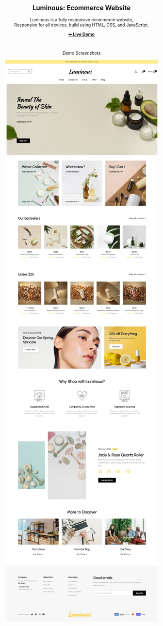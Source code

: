 <div align="center">

  <h2 align="center">Luminous: Ecommerce Website</h2>

  Luminous is a fully responsive ecommerce website, <br/> Responsive for all devices, build using HTML, CSS, and JavaScript.

  <p align="center">
  <a href="https://sylviali00.github.io/index"><strong>➥ Live Demo</strong></a>
  </p>

  <br/>
  
  *Demo Screenshots*
  <p align="center">
  <img src="sample_screenshots/sample1.jpeg" width="600" alt="Sample 1">
  
  <img src="sample_screenshots/sample2.jpeg" width="600" alt="Sample 2">
  
  <img src="sample_screenshots/sample3.jpeg" width="600" alt="Sample 3">
  </p>

</div>
